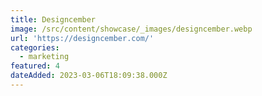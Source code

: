```yaml
---
title: Designcember
image: /src/content/showcase/_images/designcember.webp
url: 'https://designcember.com/'
categories:
  - marketing
featured: 4
dateAdded: 2023-03-06T18:09:38.000Z
---
```


